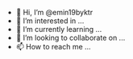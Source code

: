 - 👋 Hi, I’m @emin19byktr
- 👀 I’m interested in ...
- 🌱 I’m currently learning ...
- 💞️ I’m looking to collaborate on ...
- 📫 How to reach me ...

<!---
emin19byktr/emin19byktr is a ✨ special ✨ repository because its `README.md` (this file) appears on your GitHub profile.
You can click the Preview link to take a look at your changes.
--->
